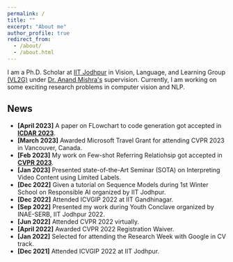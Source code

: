 ```yaml
---
permalink: /
title: ""
excerpt: "About me"
author_profile: true
redirect_from: 
  - /about/
  - /about.html
---
```

I am a Ph.D. Scholar at [IIT Jodhpur](https://iitj.ac.in/) in Vision, Language, and Learning Group [(VL2G)](https://vl2g.github.io/) under [Dr. Anand Mishra's](https://anandmishra22.github.io/) supervision. Currently, I am working on some exciting research problems in computer vision and NLP. 
    
## News
- **[April 2023]** A paper on FLowchart to code generation got accepted in [**ICDAR 2023**](https://icdar2023.org/important-dates/). 
- **[March 2023]** Awarded Microsoft Travel Grant for attending CVPR 2023 in Vancouver, Canada. 
- **[Feb 2023]** My work on Few-shot Referring Relatiohsip got accepted in [**CVPR 2023**](https://cvpr2023.thecvf.com/). 
- **[Jan 2023]** Presented state-of-the-Art Seminar (SOTA) on Interpreting Video Content using Limited Labels. 
- **[Dec 2022]** Given a tutorial on Sequence Models during 1st Winter School on Responsible AI organized by IIT Jodhpur. 
- **[Dec 2022]** Attended ICVGIP 2022 at IIT Gandhinagar. 
- **[Sep 2022]** Presented my work during Youth Conclave organized by INAE-SERB, IIT Jodhpur 2022. 
- **[Jun 2022]** Attended CVPR 2022 virtually.
- **[April 2022]** Awarded CVPR 2022 Registration Waiver.
- **[Jan 2022]** Selected for attending the Research Week with Google in CV track.
- **[Dec 2021]** Attended ICVGIP 2022 at IIT Jodhpur. 
